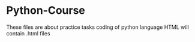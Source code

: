 # Python-Course
These files are about practice tasks coding of python language
HTML will contain .html files
